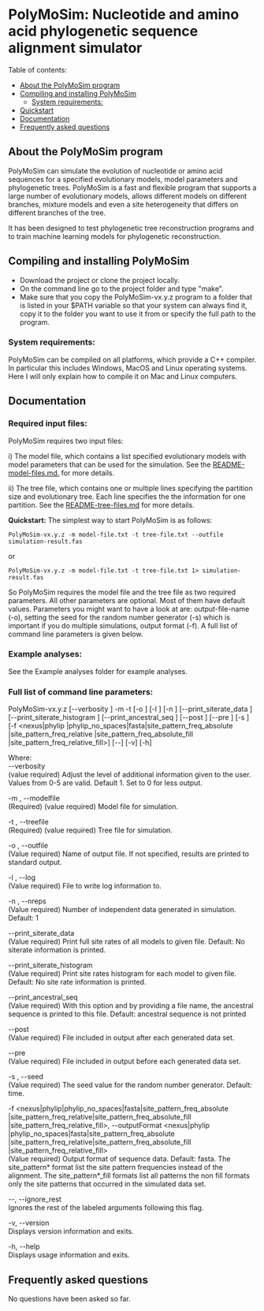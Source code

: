# PolyMoSim: Nucleotide and amino acid phylogenetic sequence alignment simulator

Table of contents:

- [About the PolyMoSim program](#about-the-PolyMoSim-package)
- [Compiling and installing PolyMoSim](#compiling-and-installing)
  * [System requirements:](#system-requirements)
- [Quickstart](#quickstart)
- [Documentation](#documentation)
- [Frequently asked questions](#Frequently-aksed-questions)

## About the PolyMoSim program <a id="about-the-PolyMoSim-package"></a>

PolyMoSim can simulate the evolution of nucleotide or amino acid sequences for a specified evolutionary models, model parameters and phylogenetic trees. PolyMoSim is a fast and flexible program that supports a large number of evolutionary models, allows different models on different branches, mixture models and even a site heterogeneity that differs on different branches of the tree.

It has been designed to test phylogenetic tree reconstruction programs and to train machine learning models for phylogenetic reconstruction.

## Compiling and installing PolyMoSim <a id="compiling-and-installing"></a>
- Download the project or clone the project locally.
- On the command line go to the project folder and type "make".
- Make sure that you copy the PolyMoSim-vx.y.z program to a folder that is listed in your $PATH variable so that your system can always find it, copy it to the folder you want to use it from or specify the full path to the program.

### System requirements:  <a id="system-requirements"></a>
PolyMoSim can be compiled on all platforms, which provide a C++ compiler.
In particular this includes Windows, MacOS and Linux operating systems.
Here I will only explain how to compile it on Mac and Linux computers.

## Documentation <a id="documentation"></a>

### Required input files:
PolyMoSim requires two input files: 

i) The model file, which contains a list specified evolutionary models with model parameters that can be used for the simulation. See the [README-model-files.md.](README-model-files.md) for more details. 

ii) The tree file, which contains one or multiple lines specifying the partition size and evolutionary tree. Each line specifies the the information for one partition.
See the [README-tree-files.md](README-tree-files.md) for more details.

**Quickstart:**
The simplest way to start PolyMoSim is as follows:
```
PolyMoSim-vx.y.z -m model-file.txt -t tree-file.txt --outfile simulation-result.fas
```
or
```
PolyMoSim-vx.y.z -m model-file.txt -t tree-file.txt 1> simulation-result.fas
```

So PolyMoSim requires the model file and the tree file as two required parameters. 
All other parameters are optional. Most of them have default values. Parameters you might want to have a look at are:
output-file-name (-o), setting the seed for the random number generator (-s) which is important if you do multiple simulations, output format (-f).
A full list of command line parameters is given below.


### Example analyses:
See the Example analyses folder for example analyses.

### Full list of command line parameters:
PolyMoSim-vx.y.z  [--verbosity <integer>] -m <string> -t <string> [-o <string>] [-l <string>] [-n <unsigned>]
[--print_siterate_data <string>]
[--print_siterate_histogram <string>]
[--print_ancestral_seq <string>] [--post <string>]
[--pre <string>] [-s <unsigned int>] [-f <nexus|phylip
|phylip_no_spaces|fasta|site_pattern_freq_absolute
|site_pattern_freq_relative
|site_pattern_freq_absolute_fill
|site_pattern_freq_relative_fill>] [--] [-v] [-h]  


Where:   
--verbosity <integer>  
(value required)  Adjust the level of additional information given to the user. Values from 0-5 are valid. Default 1. Set to 0 for less
output.  

-m <string>,  --modelfile <string>  
(Required)  (value required)  Model file for simulation.  

-t <string>,  --treefile <string>  
(Required)  (value required)  Tree file for simulation.  

-o <string>,  --outfile <string>  
(Value required)  Name of output file. If not specified, results are printed to standard output.  

-l <string>,  --log <string>  
(Value required)  File to write log information to.  

-n <unsigned>,  --nreps <unsigned>  
(Value required)  Number of independent data generated in simulation.
Default: 1  

--print_siterate_data <string>  
(Value required)  Print full site rates of all models to given file.
Default: No siterate information is printed.  

--print_siterate_histogram <string>  
(Value required)  Print site rates histogram for each model to given file. Default: No site rate information is printed.  

--print_ancestral_seq <string>  
(Value required)  With this option and by providing a file name, the ancestral sequence is printed to this file. Default: ancestral
sequence is not printed  

--post <string>  
(Value required)  File included in output after each generated data
set.  

--pre <string>  
(Value required)  File included in output before each generated data
set.  

-s <unsigned int>,  --seed <unsigned int>  
(Value required)  The seed value for the random number generator.
Default: time.  

-f <nexus|phylip|phylip_no_spaces|fasta|site_pattern_freq_absolute
|site_pattern_freq_relative|site_pattern_freq_absolute_fill
|site_pattern_freq_relative_fill>,  --outputFormat <nexus|phylip
|phylip_no_spaces|fasta|site_pattern_freq_absolute
|site_pattern_freq_relative|site_pattern_freq_absolute_fill
|site_pattern_freq_relative_fill>  
(Value required)  Output format of sequence data. Default: fasta. The
site_pattern* format list the site pattern frequencies instead of the alignment. The site_pattern*_fill formats list all patterns the non
fill formats only the site patterns that occurred in the simulated data
set.  

--,  --ignore_rest  
Ignores the rest of the labeled arguments following this flag.  

-v,  --version  
Displays version information and exits.  

-h,  --help  
Displays usage information and exits.  


## Frequently asked questions <a id="Frequently-aksed-questions"></a>
No questions have been asked so far.
